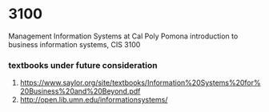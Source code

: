 # 3100 
Management Information Systems at Cal Poly Pomona
introduction to business information systems, CIS 3100



### textbooks under future consideration
1. https://www.saylor.org/site/textbooks/Information%20Systems%20for%20Business%20and%20Beyond.pdf
2. http://open.lib.umn.edu/informationsystems/
